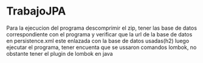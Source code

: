 # TrabajoJPA
Para la ejecucion del programa descomprimir el zip, tener las base de datos correspondiente con el programa y verificar que la url de la base de datos en persistence.xml este enlazada con la base de datos usadas(h2) luego ejecutar el programa, tener encuenta que se ussaron comandos lombok, no obstante tener el plugin de lombok en java
